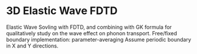 # 3D Elastic Wave FDTD
Elastic Wave Sovling with FDTD, and combining with GK formula for qualitatively study on the wave effect on phonon transport.
Free/fixed boundary implementation: parameter-averaging
Assume periodic boundary in X and Y directions.
